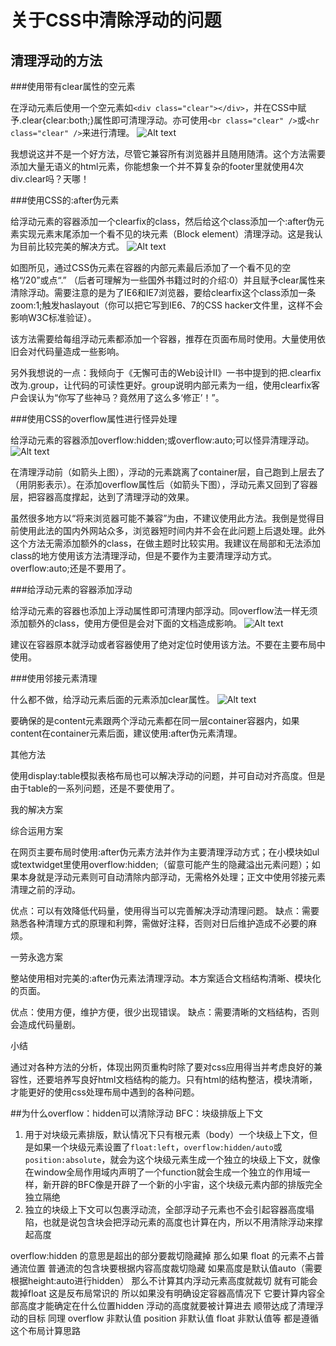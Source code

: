 关于CSS中清除浮动的问题
=====
清理浮动的方法
------
###使用带有clear属性的空元素

在浮动元素后使用一个空元素如`<div class="clear"></div>`，并在CSS中赋予.clear{clear:both;}属性即可清理浮动。亦可使用`<br class="clear" />`或`<hr class="clear" />`来进行清理。
![Alt text](./1492266627072.png)

我想说这并不是一个好方法，尽管它兼容所有浏览器并且随用随清。这个方法需要添加大量无语义的html元素，你能想象一个并不算复杂的footer里就使用4次div.clear吗？天哪！

###使用CSS的:after伪元素

给浮动元素的容器添加一个clearfix的class，然后给这个class添加一个:after伪元素实现元素末尾添加一个看不见的块元素（Block element）清理浮动。这是我认为目前比较完美的解决方式。
![Alt text](./1492266637732.png)

如图所见，通过CSS伪元素在容器的内部元素最后添加了一个看不见的空格“/20”或点“.” （后者可理解为一些国外书籍过时的介绍:0）并且赋予clear属性来清除浮动。需要注意的是为了IE6和IE7浏览器，要给clearfix这个class添加一条zoom:1;触发haslayout（你可以把它写到IE6、7的CSS hacker文件里，这样不会影响W3C标准验证）。

该方法需要给每组浮动元素都添加一个容器，推荐在页面布局时使用。大量使用依旧会对代码量造成一些影响。

另外我想说的一点：我倾向于《无懈可击的Web设计II》一书中提到的把.clearfix改为.group，让代码的可读性更好。group说明内部元素为一组，使用clearfix客户会误认为“你写了些神马？竟然用了这么多‘修正’！”。

###使用CSS的overflow属性进行怪异处理

给浮动元素的容器添加overflow:hidden;或overflow:auto;可以怪异清理浮动。
![Alt text](./1492266670112.png)

在清理浮动前（如箭头上图），浮动的元素跳离了container层，自己跑到上层去了（用阴影表示）。在添加overflow属性后（如箭头下图），浮动元素又回到了容器层，把容器高度撑起，达到了清理浮动的效果。

虽然很多地方以“将来浏览器可能不兼容”为由，不建议使用此方法。我倒是觉得目前使用此法的国内外网站众多，浏览器短时间内并不会在此问题上后退处理。此外这个方法无需添加额外的class，在做主题时比较实用。我建议在局部和无法添加class的地方使用该方法清理浮动，但是不要作为主要清理浮动方式。overflow:auto;还是不要用了。

###给浮动元素的容器添加浮动

给浮动元素的容器也添加上浮动属性即可清理内部浮动。同overflow法一样无须添加额外的class，使用方便但是会对下面的文档造成影响。
![Alt text](./1492266682888.png)

建议在容器原本就浮动或者容器使用了绝对定位时使用该方法。不要在主要布局中使用。

###使用邻接元素清理

什么都不做，给浮动元素后面的元素添加clear属性。
![Alt text](./1492266692368.png)

要确保的是content元素跟两个浮动元素都在同一层container容器内，如果content在container元素后面，建议使用:after伪元素清理。

其他方法

使用display:table模拟表格布局也可以解决浮动的问题，并可自动对齐高度。但是由于table的一系列问题，还是不要使用了。

我的解决方案

综合运用方案

在网页主要布局时使用:after伪元素方法并作为主要清理浮动方式；在小模块如ul或textwidget里使用overflow:hidden;（留意可能产生的隐藏溢出元素问题）；如果本身就是浮动元素则可自动清除内部浮动，无需格外处理；正文中使用邻接元素清理之前的浮动。

优点：可以有效降低代码量，使用得当可以完善解决浮动清理问题。
缺点：需要熟悉各种清理方式的原理和利弊，需做好注释，否则对日后维护造成不必要的麻烦。

一劳永逸方案

整站使用相对完美的:after伪元素法清理浮动。本方案适合文档结构清晰、模块化的页面。

优点：使用方便，维护方便，很少出现错误。
缺点：需要清晰的文档结构，否则会造成代码量剧。

小结

通过对各种方法的分析，体现出网页重构时除了要对css应用得当并考虑良好的兼容性，还要培养写良好html文档结构的能力。只有html的结构整洁，模块清晰，才能更好的使用css处理布局中遇到的各种问题。

##为什么overflow：hidden可以清除浮动
BFC：块级排版上下文
1. 用于对块级元素排版，默认情况下只有根元素（body）一个块级上下文，但是如果一个块级元素设置了`float:left`，`overflow:hidden/auto`或`position:absolute`，就会为这个块级元素生成一个独立的块级上下文，就像在window全局作用域内声明了一个function就会生成一个独立的作用域一样，新开辟的BFC像是开辟了一个新的小宇宙，这个块级元素内部的排版完全独立隔绝
2. 独立的块级上下文可以包裹浮动流，全部浮动子元素也不会引起容器高度塌陷，也就是说包含块会把浮动元素的高度也计算在内，所以不用清除浮动来撑起高度

overflow:hidden 的意思是超出的部分要裁切隐藏掉
那么如果 float 的元素不占普通流位置
普通流的包含块要根据内容高度裁切隐藏
如果高度是默认值auto（需要根据height:auto进行hidden）
那么不计算其内浮动元素高度就裁切
就有可能会裁掉float
这是反布局常识的
所以如果没有明确设定容器高情况下
它要计算内容全部高度才能确定在什么位置hidden
浮动的高度就要被计算进去
顺带达成了清理浮动的目标
同理
overflow 非默认值
position 非默认值
float 非默认值等
都是遵循这个布局计算思路



